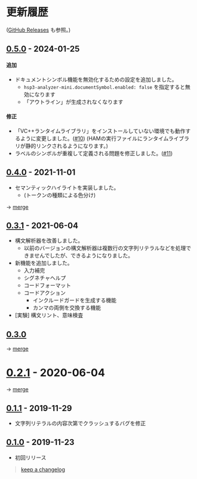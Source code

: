 # 更新履歴

([GitHub Releases](https://github.com/vain0x/hsp3-ginger/releases) も参照。)

## [0.5.0] - 2024-01-25

#### 追加

- ドキュメントシンボル機能を無効化するための設定を追加しました。
    - `hsp3-analyzer-mini.documentSymbol.enabled: false` を指定すると無効になります
    - 「アウトライン」が生成されなくなります

#### 修正

- 「VC++ランタイムライブラリ」をインストールしていない環境でも動作するように変更しました。([#10](https://github.com/vain0x/hsp3-ginger/issues/10))
    (HAMの実行ファイルにランタイムライブラリが静的リンクされるようになります。)
- ラベルのシンボルが重複して定義される問題を修正しました。([#11](https://github.com/vain0x/hsp3-ginger/issues/11))

## [0.4.0] - 2021-11-01

- セマンティックハイライトを実装しました。
    - (トークンの種類による色分け)

→ [merge](https://github.com/vain0x/hsp3-ginger/commit/c5924b60686d4bf1769569c013c8110f7636732c)

## [0.3.1] - 2021-06-04

- 構文解析器を改善しました。
    - 以前のバージョンの構文解析器は複数行の文字列リテラルなどを処理できませんでしたが、できるようになりました。
- 新機能を追加しました。
    - 入力補完
    - シグネチャヘルプ
    - コードフォーマット
    - コードアクション
        - インクルードガードを生成する機能
        - カンマの両側を交換する機能
- \[実験\] 構文リント、意味検査

## [0.3.0]


→ [merge](https://github.com/vain0x/hsp3-ginger/commit/d2788085d71c8d8fdf31e445a8e262c08e18fba8)

# [0.2.1] - 2020-06-04


→ [merge](https://github.com/vain0x/hsp3-ginger/commit/a12e2e2d0871a6900ccea753d024317bc33692c7)

## [0.1.1] - 2019-11-29


- 文字列リテラルの内容次第でクラッシュするバグを修正

## [0.1.0] - 2019-11-23

- 初回リリース



> [keep a changelog](https://keepachangelog.com/ja/)

[0.5.0]: https://github.com/vain0x/hsp3-ginger/releases/tag/hsp3-analyzer-mini-v0.6.0
[0.4.0]: https://github.com/vain0x/hsp3-ginger/releases/tag/hsp3-analyzer-mini-v0.4.0
[0.3.1]: https://github.com/vain0x/hsp3-ginger/releases/tag/hsp3-analyzer-mini-v0.3.1
[0.3.0]: https://github.com/vain0x/hsp3-ginger/releases/tag/hsp3-analyzer-mini-v0.3.0
[0.2.1]: https://github.com/vain0x/hsp3-ginger/releases/tag/hsp3-analyzer-mini-v0.2.1
[0.1.1]: https://github.com/vain0x/hsp3-ginger/releases/tag/hsp3-analyzer-mini-v0.1.1
[0.1.0]: https://github.com/vain0x/hsp3-ginger/releases/tag/hsp3-analyzer-mini-v0.1.0
